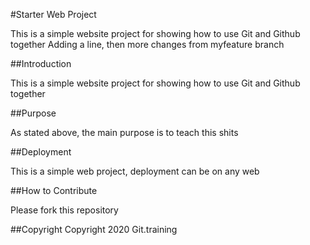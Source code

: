 #Starter Web Project

This is a simple website project for showing how to use Git and Github together
Adding a line, then more changes from myfeature branch

##Introduction

This is a simple website project for showing how to use Git and Github together

##Purpose

As stated above, the main purpose is to teach this shits

##Deployment

This is a simple web project, deployment can be on any web

##How to Contribute

Please fork this repository

##Copyright
Copyright 2020 Git.training